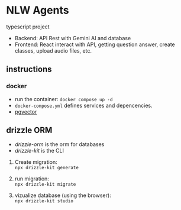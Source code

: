 # NLW Agents
typescript project

- Backend: API Rest with Gemini AI and database
- Frontend: React interact with API, getting question answer, create classes, upload audio files, etc.

## instructions

### docker
- run the container: ``docker compose up -d``
- ``docker-compose.yml`` defines services and depencencies.
- [pgvector](https://hub.docker.com/r/pgvector/pgvector/tags)

## drizzle ORM
- *drizzle-orm* is the orm for databases
- *drizzle-kit* is the CLI

1. Create migration:  
    ``npx drizzle-kit generate``

2. run migration:  
``npx drizzle-kit migrate``  

3. vizualize database (using the browser):  
``npx drizzle-kit studio``